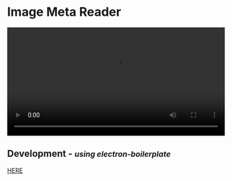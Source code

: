 # Image Meta Reader

<video style="display:block; width:100%; height:auto;" autoplay controls loop="loop"> 
  <source src="https://github.com/SimHub/electron-image-meta-reader/tree/master/video/eimr.webm" type='video/webm' />
  <source src="https://github.com/SimHub/electron-image-meta-reader/tree/master/video/eimr.ogv" type='video/ogg' />
  </video>


## Development - <small><i>using electron-boilerplate</i></small>

  [HERE](https://github.com/szwacz/electron-boilerplate)
